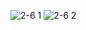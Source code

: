 ![2-6 1](https://github.com/user-attachments/assets/bd31785e-a620-4a3a-8ec1-a0ee9703da59)
![2-6 2](https://github.com/user-attachments/assets/a672cc56-d737-45d0-a982-750b0ce43f17)
